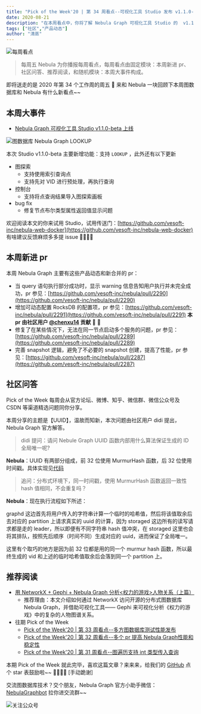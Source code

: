 ```yaml
---
title: "Pick of the Week'20 | 第 34 周看点--可视化工具 Studio 发布 v1.1.0-beta"
date: 2020-08-21
description: "在本周看点中，你将了解 Nebula Graph 可视化工具 Studio 的  v1.1.0-beta 新特性，以及社区用户 chenxu14 支持动态配置 RocksDB 的 pr。"
tags: ["社区","产品动态"]
author: "清蒸"
---
```


![每周看点](https://www-cdn.nebula-graph.com.cn/nebula-blog/PotW.png)

> 每周五 Nebula 为你播报每周看点，每周看点由固定模块：本周新进 pr、社区问答、推荐阅读，和随机模块：本周大事件构成。

即将送走的是 2020 年第 34 个工作周的周五 🌝 来和 Nebula 一块回顾下本周图数据库和 Nebula 有什么新看点~~

## 本周大事件

- [Nebula Graph 可视化工具 Studio v1.1.0-beta 上线](https://github.com/vesoft-inc/nebula-web-docker)

![图数据库 Nebula Graph LOOKUP](https://www-cdn.nebula-graph.com.cn/nebula-blog/Lookup.gif)

本次 Studio v1.1.0-beta 主要新增功能：支持 `LOOKUP` ，此外还有以下更新

- 图探索
   - 支持使用索引查询点
   - 支持先对 VID 进行预处理，再执行查询
- 控制台
   - 支持将点查询结果导入图探索画板
- bug fix
   - 修复节点布尔类型属性返回值显示问题

欢迎阅读本文的你来试用 Studio，试用传送门：[https://github.com/vesoft-inc/nebula-web-docker](https://github.com/vesoft-inc/nebula-web-docker) 有啥建议反馈麻烦多多提 issue 🙇‍♀️🙇‍♂️ 

## 本周新进 pr

本周 Nebula Graph 主要有这些产品动态和新合并的 pr：

- 当 query 语句执行部分成功时，显示 warning 信息告知用户执行并未完全成功，pr 参见：[https://github.com/vesoft-inc/nebula/pull/2290](https://github.com/vesoft-inc/nebula/pull/2290)
- 增加可动态配置 RocksDB 的配置项，pr 参见：[https://github.com/vesoft-inc/nebula/pull/2291](https://github.com/vesoft-inc/nebula/pull/2291) **本 pr 由社区用户 **[@chenxu14](https://github.com/chenxu14)** 贡献** 💐 👏
- 修复了在某些情况下，无法在同一节点启动多个服务的问题，pr 参见：[https://github.com/vesoft-inc/nebula/pull/2289](https://github.com/vesoft-inc/nebula/pull/2289)
- 完善 snapshot 逻辑，避免了不必要的 snapshot 创建，提高了性能，pr 参见：[https://github.com/vesoft-inc/nebula/pull/2287](https://github.com/vesoft-inc/nebula/pull/2287)

## 社区问答

Pick of the Week 每周会从官方论坛、微博、知乎、微信群、微信公众号及 CSDN 等渠道精选问题同你分享。

本周分享的主题是【UUID】，温故而知新，本次问题由社区用户 didi 提出，Nebula Graph 官方解答。

> didi 提问：请问 Nebule Graph UUID 函数内部用什么算法保证生成的 ID 全局唯一呢?

**Nebula**：UUID 有两部分组成，前 32 位使用 MurmurHash 函数，后 32 位使用时间戳。具体实现见[代码](https://github.com/vesoft-inc/nebula/blob/master/src/storage/query/GetUUIDProcessor.h#L39-L42)

> 追问：分布式环境下，同一时间戳，使用 MurmurHash 函数返回一致性 hash 值相同，不会重复吗？

**Nebula**：现在执行流程如下所述：

graphd 这边首先将用户传入的字符串计算一个临时的哈希值，然后将该值取余后去对应的 partition 上请求真实的 uuid 的计算，因为 storaged 这边所有的读写请求都是走的 leader，所以即便有不同字符串 hash 值冲突，在 storaged 这里也会将其排队，按照先后顺序（时间不同）生成对应的 uuid，进而保证了全局唯一。

这里有个取巧的地方是因为前 32 位都是用的同一个 murmur hash 函数，所以最终生成的 vid 和上述的临时哈希值取余后会落到同一个 partition 上。

## 推荐阅读

- [用 NetworkX + Gephi + Nebula Graph 分析<权力的游戏>人物关系（上篇）](https://nebula-graph.com.cn/posts/game-of-thrones-relationship-networkx-gephi-nebula-graph/)
   - 推荐理由：本文介绍如何通过 NetworkX 访问开源的分布式图数据库 Nebula Graph，并借助可视化工具—— Gephi 来可视化分析《权力的游戏》中的复杂的人物图谱关系。
- 往期 Pick of the Week
   - [Pick of the Week'20 | 第 33 周看点--多方图数据库测试性能发布](https://nebula-graph.com.cn/posts/nebula-graph-weekly-pickup-2020-08-14/)
   - [Pick of the Week'20 | 第 32 周看点--多个 pr 提高 Nebula Graph性能和稳定性](https://nebula-graph.com.cn/posts/nebula-graph-weekly-pickup-2020-08-07/)
   - [Pick of the Week'20 | 第 31 周看点--图遍历支持 int 类型传入查询](https://nebula-graph.com.cn/posts/nebula-graph-weekly-pickup-2020-07-31/)

本期 Pick of the Week 就此完毕，喜欢这篇文章？来来来，给我们的 [GitHub](https://github.com/vesoft-inc/nebula) 点个 star 表鼓励啦~~ 🙇‍♂️🙇‍♀️ [手动跪谢]

交流图数据库技术？交个朋友，Nebula Graph 官方小助手微信：[NebulaGraphbot](https://www-cdn.nebula-graph.com.cn/nebula-blog/nbot.png) 拉你进交流群~~

![关注公众号](https://www-cdn.nebula-graph.com.cn/nebula-blog/WeChatOffical.png)

